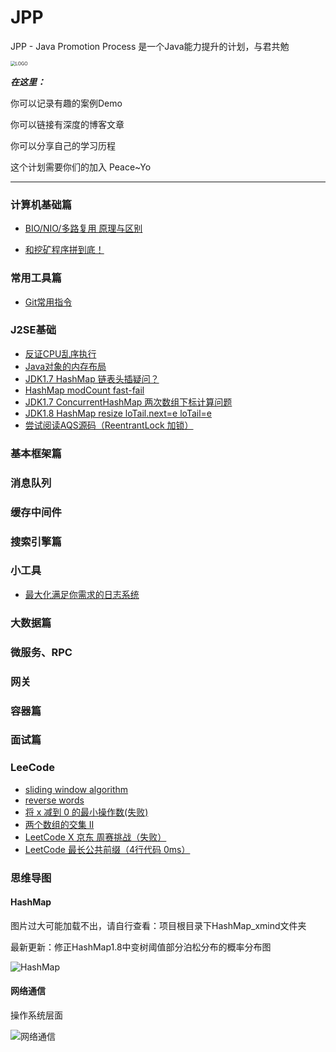 # JPP

JPP - Java Promotion Process 是一个Java能力提升的计划，与君共勉

<img src="https://yloopdaed-public.oss-cn-shanghai.aliyuncs.com/JPPlogo.png" alt="LOGO" style="zoom:50%;" />

***在这里：***

你可以记录有趣的案例Demo

你可以链接有深度的博客文章

你可以分享自己的学习历程



这个计划需要你们的加入 Peace~Yo



---


### 计算机基础篇

- [BIO/NIO/多路复用 原理与区别](http://yloopdaed.icu/2020/11/11/about-IO/)

- [和挖矿程序拼到底！](http://yloopdaed.icu/2020/11/11/centos-attack/)

### 常用工具篇

- [Git常用指令](http://yloopdaed.icu/2020/10/10/git/)


### J2SE基础

- [反证CPU乱序执行](http://yloopdaed.icu/2020/10/19/CPU-Out-of-Order/)
- [Java对象的内存布局](http://yloopdaed.icu/2020/10/29/memory-layout-of-java-object/)
- [JDK1.7 HashMap 链表头插疑问？](http://yloopdaed.icu/2020/10/31/question-of-hashmap-put/)
- [HashMap modCount fast-fail](http://yloopdaed.icu/2020/11/01/hashmap-modCount/)
- [JDK1.7 ConcurrentHashMap 两次数组下标计算问题](http://yloopdaed.icu/2020/11/03/concurrenthashmap-two-array-index/)
- [JDK1.8 HashMap resize loTail.next=e loTail=e](http://yloopdaed.icu/2020/11/06/hashmap-resize-lotail/)
- [尝试阅读AQS源码（ReentrantLock 加锁）](https://yloopdaed.icu/2020/11/29/AQS/)

### 基本框架篇



### 消息队列



### 缓存中间件



### 搜索引擎篇


### 小工具

- [最大化满足你需求的日志系统](https://github.com/YorickYu/simple_log_project)


### 大数据篇



### 微服务、RPC



### 网关



### 容器篇



### 面试篇




### LeeCode

- [sliding window algorithm](http://yloopdaed.icu/2020/10/12/slide-windows/)
- [reverse words](http://yloopdaed.icu/2020/11/03/reverse-words/)
- [将 x 减到 0 的最小操作数(失败)](http://yloopdaed.icu/2020/11/16/min-operations/)
- [两个数组的交集 II](http://yloopdaed.icu/2020/11/16/intersection-of-array/)
- [LeetCode X 京东 周赛挑战（失败）](https://yloopdaed.icu/2020/11/16/min-operations/)
- [LeetCode 最长公共前缀（4行代码 0ms）](https://yloopdaed.icu/2020/11/18/longest-common-prefix-string/)

### 思维导图

#### HashMap

图片过大可能加载不出，请自行查看：项目根目录下HashMap_xmind文件夹

最新更新：修正HashMap1.8中变树阈值部分泊松分布的概率分布图

![HashMap](https://github.com/YorickYu/JPP/raw/main/HashMap_xmind/HashMap_xmind2.0.png)

#### 网络通信

操作系统层面

![网络通信](https://github.com/YorickYu/JPP/raw/main/IO_xmind/IO.png)



